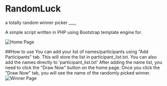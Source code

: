 # RandomLuck
a totally random winner picker
,,,,,,

A simple script written in PHP using Bootstrap template engine for.

![Home Page](https://raw.github.com/asntech/RandomLuck/master/img/home.png)

##How to use
You can add your list of names/participants using "Add Participants" tab. This will store the list in participant_list.txt. You can also add the names directly to 'participant_list.txt'
After adding the name list, you need to click the "Draw Now" button on the home page. Once you click the "Draw Now" tab, you will see the name of the randomly picked winner. 
![Winner Page](https://raw.github.com/asntech/RandomLuck/master/img/winner.png)
